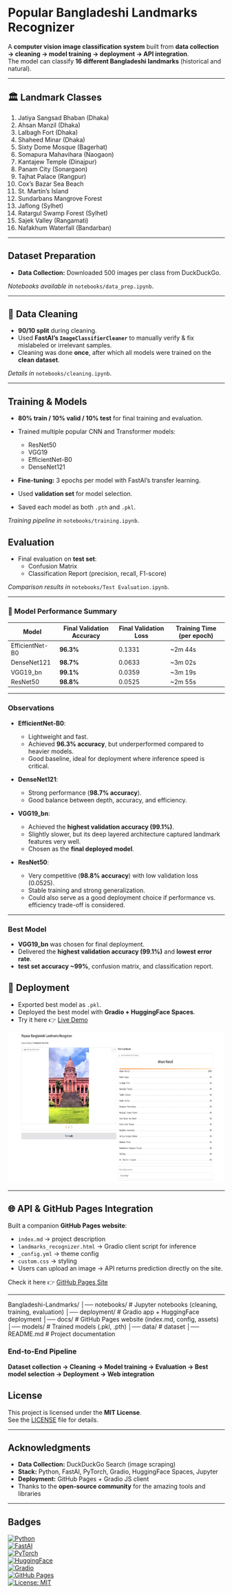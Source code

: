 # Popular Bangladeshi Landmarks Recognizer

A **computer vision image classification system** built from **data collection → cleaning → model training → deployment → API integration**.  
The model can classify **16 different Bangladeshi landmarks** (historical and natural).

---

## 🏛️ Landmark Classes

1. Jatiya Sangsad Bhaban (Dhaka)
2. Ahsan Manzil (Dhaka)
3. Lalbagh Fort (Dhaka)
4. Shaheed Minar (Dhaka)
5. Sixty Dome Mosque (Bagerhat)
6. Somapura Mahavihara (Naogaon)
7. Kantajew Temple (Dinajpur)
8. Panam City (Sonargaon)
9. Tajhat Palace (Rangpur)
10. Cox’s Bazar Sea Beach
11. St. Martin’s Island
12. Sundarbans Mangrove Forest
13. Jaflong (Sylhet)
14. Ratargul Swamp Forest (Sylhet)
15. Sajek Valley (Rangamati)
16. Nafakhum Waterfall (Bandarban)

---

## Dataset Preparation

- **Data Collection:** Downloaded 500 images per class from DuckDuckGo.

_Notebooks available in_ `notebooks/data_prep.ipynb`.

---

## 🧹 Data Cleaning

- **90/10 split** during cleaning.
- Used **FastAI’s `ImageClassifierCleaner`** to manually verify & fix mislabeled or irrelevant samples.
- Cleaning was done **once**, after which all models were trained on the **clean dataset**.

_Details in_ `notebooks/cleaning.ipynb`.

---

## Training & Models

- **80% train / 10% valid / 10% test** for final training and evaluation.
- Trained multiple popular CNN and Transformer models:

  - ResNet50
  - VGG19
  - EfficientNet-B0
  - DenseNet121

- **Fine-tuning:** 3 epochs per model with FastAI’s transfer learning.
- Used **validation set** for model selection.
- Saved each model as both `.pth` and `.pkl`.

_Training pipeline in_ `notebooks/training.ipynb`.

## Evaluation

- Final evaluation on **test set**:
  - Confusion Matrix
  - Classification Report (precision, recall, F1-score)

_Comparison results in_ `notebooks/Test Evaluation.ipynb`.

---

### 🔹 Model Performance Summary

| Model           | Final Validation Accuracy | Final Validation Loss | Training Time (per epoch) |
| --------------- | ------------------------- | --------------------- | ------------------------- |
| EfficientNet-B0 | **96.3%**                 | 0.1331                | ~2m 44s                   |
| DenseNet121     | **98.7%**                 | 0.0633                | ~3m 02s                   |
| VGG19_bn        | **99.1%**                 | 0.0359                | ~3m 19s                   |
| ResNet50        | **98.8%**                 | 0.0525                | ~2m 55s                   |

---

### Observations

- **EfficientNet-B0**:

  - Lightweight and fast.
  - Achieved **96.3% accuracy**, but underperformed compared to heavier models.
  - Good baseline, ideal for deployment where inference speed is critical.

- **DenseNet121**:

  - Strong performance (**98.7% accuracy**).
  - Good balance between depth, accuracy, and efficiency.

- **VGG19_bn**:

  - Achieved the **highest validation accuracy (99.1%)**.
  - Slightly slower, but its deep layered architecture captured landmark features very well.
  - Chosen as the **final deployed model**.

- **ResNet50**:
  - Very competitive (**98.8% accuracy**) with low validation loss (0.0525).
  - Stable training and strong generalization.
  - Could also serve as a good deployment choice if performance vs. efficiency trade-off is considered.

---

### Best Model

- **VGG19_bn** was chosen for final deployment.
- Delivered the **highest validation accuracy (99.1%)** and **lowest error rate**.
- **test set accuracy ~99%**, confusion matrix, and classification report.

## 🚀 Deployment

- Exported best model as `.pkl`.
- Deployed the best model with **Gradio + HuggingFace Spaces**.
- Try it here 👉 [Live Demo](https://huggingface.co/spaces/yeager07/popular-bangladeshi-landmark-recognizer)

<img src="deployment/demo.png" width="700" height="350">

---

## 🌐 API & GitHub Pages Integration

Built a companion **GitHub Pages website**:

- `index.md` → project description
- `landmarks_recognizer.html` → Gradio client script for inference
- `_config.yml` → theme config
- `custom.css` → styling
- Users can upload an image → API returns prediction directly on the site.

Check it here 👉 [GitHub Pages Site](https://07fahim.github.io/Popular-Bangladeshi-Landmarks-Recognizer/)

---

Bangladeshi-Landmarks/
│── notebooks/ # Jupyter notebooks (cleaning, training, evaluation)
│── deployment/ # Gradio app + HuggingFace deployment
│── docs/ # GitHub Pages website (index.md, config, assets)
│── models/ # Trained models (.pkl, .pth)
│── data/ # dataset
│── README.md # Project documentation

### End-to-End Pipeline

**Dataset collection → Cleaning → Model training → Evaluation → Best model selection → Deployment → Web integration**

## License

This project is licensed under the **MIT License**.  
See the [LICENSE](LICENSE) file for details.

---

## Acknowledgments

- **Data Collection:** DuckDuckGo Search (image scraping)
- **Stack:** Python, FastAI, PyTorch, Gradio, HuggingFace Spaces, Jupyter
- **Deployment:** GitHub Pages + Gradio JS client
- Thanks to the **open-source community** for the amazing tools and libraries

---

## Badges

[![Python](https://img.shields.io/badge/Python-3.10-blue.svg)](https://www.python.org/)  
[![FastAI](https://img.shields.io/badge/FastAI-2.x-green.svg)](https://docs.fast.ai/)  
[![PyTorch](https://img.shields.io/badge/PyTorch-1.13+-ee4c2c.svg)](https://pytorch.org/)  
[![HuggingFace](https://img.shields.io/badge/🤗-HuggingFace-yellow.svg)](https://huggingface.co/spaces/yeager07/popular-bangladeshi-landmark-recognizer)  
[![Gradio](https://img.shields.io/badge/Gradio-4.x-orange.svg)](https://gradio.app/)  
[![GitHub Pages](https://img.shields.io/badge/GitHub%20Pages-Live-blue.svg)](https://github.com/07fahim/Popular-Bangladeshi-Landmarks-Recognizer)  
[![License: MIT](https://img.shields.io/badge/License-MIT-green.svg)](LICENSE)
